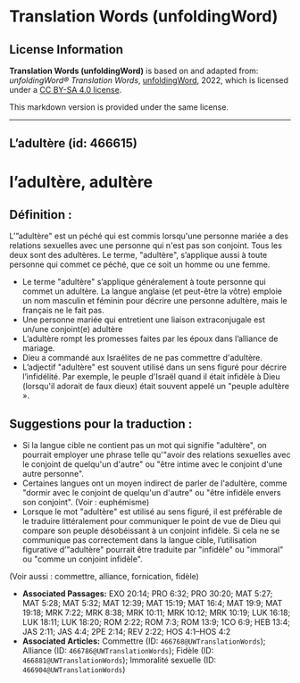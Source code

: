 # Translation Words (unfoldingWord)

## License Information

**Translation Words (unfoldingWord)** is based on and adapted from: _unfoldingWord® Translation Words_, [unfoldingWord](https://unfoldingword.org/utw), 2022, which is licensed under a [CC BY-SA 4.0 license](https://creativecommons.org/licenses/by-sa/4.0/legalcode.en).

This markdown version is provided under the same license.



--------------------------------

## L’adultère (id: 466615)

l’adultère, adultère
====================

Définition :
------------

L’”adultère" est un péché qui est commis lorsqu'une personne mariée a des relations sexuelles avec une personne qui n'est pas son conjoint. Tous les deux sont des adultères. Le terme, "adultère", s’applique aussi à toute personne qui commet ce péché, que ce soit un homme ou une femme.

* Le terme "adultère" s’applique généralement à toute personne qui commet un adultère. La langue anglaise (et peut\-être la vôtre) emploie un nom masculin et féminin pour décrire une personne adultère, mais le français ne le fait pas.
* Une personne mariée qui entretient une liaison extraconjugale est un/une conjoint(e) adultère
* L’adultère rompt les promesses faites par les époux dans l’alliance de mariage.
* Dieu a commandé aux Israélites de ne pas commettre d'adultère.
* L’adjectif "adultère" est souvent utilisé dans un sens figuré pour décrire l’infidélité. Par exemple, le peuple d'Israël quand il était infidèle à Dieu (lorsqu'il adorait de faux dieux) était souvent appelé un "peuple adultère ».

Suggestions pour la traduction :
--------------------------------

* Si la langue cible ne contient pas un mot qui signifie "adultère", on pourrait employer une phrase telle qu'"avoir des relations sexuelles avec le conjoint de quelqu'un d'autre" ou "être intime avec le conjoint d'une autre personne".
* Certaines langues ont un moyen indirect de parler de l'adultère, comme "dormir avec le conjoint de quelqu'un d'autre" ou "être infidèle envers son conjoint". (Voir : euphémisme)
* Lorsque le mot "adultère" est utilisé au sens figuré, il est préférable de le traduire littéralement pour communiquer le point de vue de Dieu qui compare son peuple désobéissant à un conjoint infidèle. Si cela ne se communique pas correctement dans la langue cible, l’utilisation figurative d’"adultère" pourrait être traduite par "infidèle" ou "immoral" ou "comme un conjoint infidèle".

(Voir aussi : commettre, alliance, fornication, fidèle)

* **Associated Passages:** EXO 20:14; PRO 6:32; PRO 30:20; MAT 5:27; MAT 5:28; MAT 5:32; MAT 12:39; MAT 15:19; MAT 16:4; MAT 19:9; MAT 19:18; MRK 7:22; MRK 8:38; MRK 10:11; MRK 10:12; MRK 10:19; LUK 16:18; LUK 18:11; LUK 18:20; ROM 2:22; ROM 7:3; ROM 13:9; 1CO 6:9; HEB 13:4; JAS 2:11; JAS 4:4; 2PE 2:14; REV 2:22; HOS 4:1–HOS 4:2
* **Associated Articles:** Commettre  (ID: `466768@UWTranslationWords`); Alliance (ID: `466786@UWTranslationWords`); Fidèle (ID: `466881@UWTranslationWords`); Immoralité sexuelle (ID: `466904@UWTranslationWords`)


